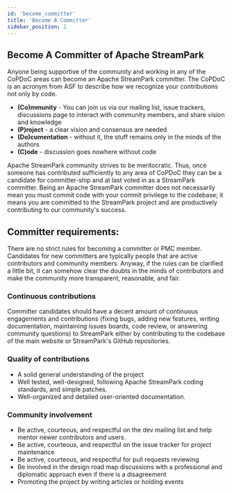 ```yaml
---
id: 'become_committer'
title: 'Become A Committer'
sidebar_position: 2
---
```


<!--
    Licensed to the Apache Software Foundation (ASF) under one or more
    contributor license agreements.  See the NOTICE file distributed with
    this work for additional information regarding copyright ownership.
    The ASF licenses this file to You under the Apache License, Version 2.0
    (the "License"); you may not use this file except in compliance with
    the License.  You may obtain a copy of the License at

       https://www.apache.org/licenses/LICENSE-2.0
    
    Unless required by applicable law or agreed to in writing, software
    distributed under the License is distributed on an "AS IS" BASIS,
    WITHOUT WARRANTIES OR CONDITIONS OF ANY KIND, either express or implied.
    See the License for the specific language governing permissions and
    limitations under the License.
-->

## Become A Committer of Apache StreamPark

Anyone being supportive of the community and working in any of the
CoPDoC areas can become an Apache StreamPark committer. The CoPDoC is an
acronym from ASF to describe how we recognize your contributions not
only by code.

- **(Co)mmunity** - You can join us via our mailing list, issue
  trackers, discussions page to interact with community members, and
  share vision and knowledge
- **(P)roject** - a clear vision and consensus are needed
- **(Do)cumentation** - without it, the stuff remains only in the minds
  of the authors
- **(C)ode** - discussion goes nowhere without code

Apache StreamPark community strives to be meritocratic. Thus, once someone
has contributed sufficiently to any area of CoPDoC they can be a
candidate for committer-ship and at last voted in as a StreamPark
committer. Being an Apache StreamPark committer does not necessarily mean
you must commit code with your commit privilege to the codebase; it
means you are committed to the StreamPark project and are productively
contributing to our community's success.

## Committer requirements:

There are no strict rules for becoming a committer or PMC member.
Candidates for new committers are typically people that are active
contributors and community members. Anyway, if the rules can be
clarified a little bit, it can somehow clear the doubts in the minds
of contributors and make the community more transparent, reasonable,
and fair.

### Continuous contributions

Committer candidates should have a decent amount of continuous
engagements and contributions (fixing bugs, adding new features,
writing documentation, maintaining issues boards, code review, or answering
community questions) to StreamPark either by contributing to the codebase
of the main website or StreamPark's GitHub repositories.

### Quality of contributions

- A solid general understanding of the project
- Well tested, well-designed, following Apache StreamPark coding
  standards, and simple patches.
- Well-organized and detailed user-oriented documentation.

### Community involvement

- Be active, courteous, and respectful on the dev mailing list and
  help mentor newer contributors
  and users.
- Be active, courteous, and respectful on the issue tracker for
  project maintenance
- Be active, courteous, and respectful for pull requests reviewing
- Be involved in the design road map discussions with a professional
  and diplomatic approach even if there is a disagreement
- Promoting the project by writing articles or holding events
